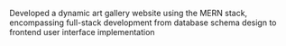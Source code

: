 Developed a dynamic art gallery website using the MERN stack, encompassing full-stack development from database schema design to frontend user interface implementation
